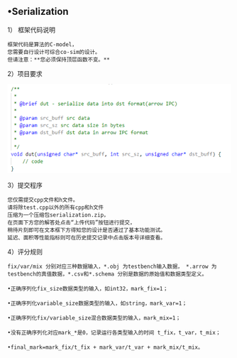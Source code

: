 ## •Serialization

1）	框架代码说明

    框架代码是算法的C-model，
    您需要自行设计可综合co-sim的设计。  
    但请注意：**您必须保持顶层函数不变。**

2）项目要求  

![image-20220331102725649](../assets/2.png)



3）提交程序

    您仅需提交cpp文件和h文件。
    请将除test.cpp以外的所有cpp和h文件
    压缩为一个压缩包serialization.zip，
    在页面下方您的解答处点击“上传代码”按钮进行提交，
    稍待片刻即可在文本框下方得知您的设计是否通过了基本功能测试。
    延迟、面积等性能指标则可在历史提交记录中点击版本号详细查看。
    
4）评分规则
 
    fix/var/mix 分别对应三种数据输入，*.obj 为testbench输入数据， *.arrow 为testbench的真值数据，*.csv和*.schema 分别是数据的原始值和数据类型定义。
  
    •正确序列化fix_size数据类型的输入，如int32，mark_fix=1；
  
    •正确序列化variable_size数据类型的输入，如string，mark_var=1；
  
    •正确序列化fix/variable_size混合数据类型的输入，mark_mix=1；
  
    •没有正确序列化对应mark_*是0，记录运行各类型输入的时间 t_fix，t_var，t_mix；
  
    •final_mark=mark_fix/t_fix + mark_var/t_var + mark_mix/t_mix。
